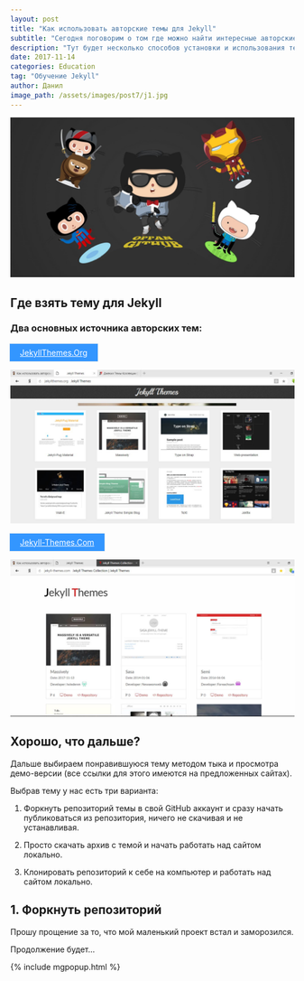 ```yaml
---
layout: post
title: "Как использовать авторские темы для Jekyll"
subtitle: "Сегодня поговорим о том где можно найти интересные авторские темы для Jekyll, как их установить, подключить и использовать."
description: "Тут будет несколько способов установки и использования тем, локально, либо сразу в репозитории GitHub. Именно после этого поста Вы поймете для чего нам понадобилось скачивать и устанавливать Git и GitHub Desktop."
date: 2017-11-14
categories: Education
tag: "Обучение Jekyll"
author: Данил
image_path: /assets/images/post7/j1.jpg
---
```


<a href="/assets/images/post7/j1.jpg" class="library item">
  <img src="/assets/images/post7/j1.jpg" alt="jekyll-themes-histat">
</a>



## Где взять тему для Jekyll

### Два основных источника авторских тем:

<div class="archi-item">
	<p><a href="http://jekyllthemes.org/" target="_blank">JekyllThemes.Org</a></p>
</div>

<a href="/assets/images/post7/j2.jpg" class="library item">
  <img src="/assets/images/post7/j2.jpg" alt="JekyllThemes.Org-histat">
</a>

<div class="archi-item">
	<p><a href="https://jekyll-themes.com/" target="_blank">Jekyll-Themes.Com</a></p>
</div>

<a href="/assets/images/post7/j3.jpg" class="library item">
  <img src="/assets/images/post7/j3.jpg" alt="Jekyll-Themes.Com-histat">
</a>

## Хорошо, что дальше?

Дальше выбираем понравившуюся тему методом тыка и просмотра демо-версии (все ссылки для этого имеются на предложенных сайтах).

Выбрав тему у нас есть три варианта:

1. Форкнуть репозиторий темы в свой GitHub аккаунт и сразу начать публиковаться из репозитория, ничего не скачивая и не устанавливая.

1. Просто скачать архив с темой и начать работать над сайтом локально.

1. Клонировать репозиторий к себе на компьютер и работать над сайтом локально.

## 1. Форкнуть репозиторий

Прошу прощение за то, что мой маленький проект встал и заморозился.

Продолжение будет...











<style>
  .archi-item a {
    padding: 7px 18px;
    border: 1px solid #eee;
    margin-left: -2px;
    margin-right: -2px;
    background-color: #3396FF;
    display: inline-block;
    color: #fff;
  }

  .archi-item a:hover {    
    
        background-color: #e33;
        color: #fff;
   
 }
</style>

{% include mgpopup.html %}